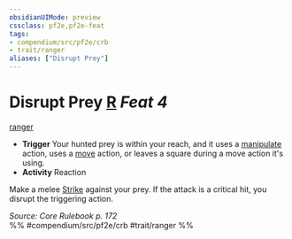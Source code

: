 ```yaml
---
obsidianUIMode: preview
cssclass: pf2e,pf2e-feat
tags:
- compendium/src/pf2e/crb
- trait/ranger
aliases: ["Disrupt Prey"]
---
```

# Disrupt Prey  [R](/rules/core-rulebook/chapter-9-playing-the-game.md#Actions "Reaction") *Feat 4*  
[ranger](/rules/traits/ranger.md)  

- **Trigger** Your hunted prey is within your reach, and it uses a [manipulate](/rules/traits/manipulate.md) action, uses a [move](/rules/traits/move.md) action, or leaves a square during a move action it's using.
- **Activity** Reaction

Make a melee [Strike](/rules/actions/strike.md) against your prey. If the attack is a critical hit, you disrupt the triggering action.

*Source: Core Rulebook p. 172*  
%% #compendium/src/pf2e/crb #trait/ranger %%